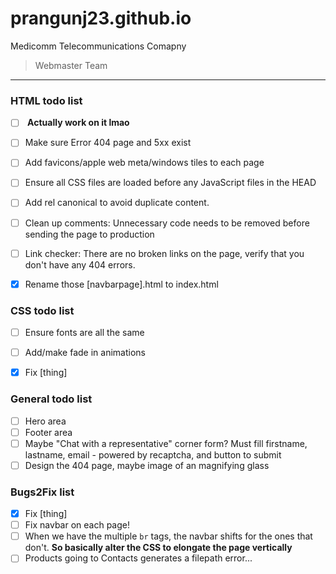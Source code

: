 # prangunj23.github.io
Medicomm Telecommunications Comapny
> Webmaster Team
---

### HTML todo list

- [ ] <b> Actually work on it lmao</b>
- [ ] Make sure Error 404 page and 5xx exist
- [ ] Add favicons/apple web meta/windows tiles to each page
- [ ] Ensure all CSS files are loaded before any JavaScript files in the HEAD
- [ ] Add rel canonical to avoid duplicate content.  
- [ ] Clean up comments: Unnecessary code needs to be removed before sending the page to production
- [ ] Link checker: There are no broken links on the page, verify that you don't have any 404 errors.

- [x] Rename those [navbarpage].html to index.html

### CSS todo list
- [ ] Ensure fonts are all the same
- [ ] Add/make fade in animations
- [x] Fix [thing]


### General todo list

- [ ] Hero area
- [ ] Footer area 
- [ ] Maybe "Chat with a representative" corner form? Must fill firstname, lastname, email - powered by recaptcha, and button to submit
- [ ] Design the 404 page, maybe image of an magnifying glass

### Bugs2Fix list
- [x] Fix [thing]
- [ ] Fix navbar on each page!
- [ ] When we have the multiple <code>br</code> tags, the navbar shifts for the ones that don't. <b> So basically alter the CSS to elongate the page vertically</b>
- [ ] Products going to Contacts generates a filepath error...
